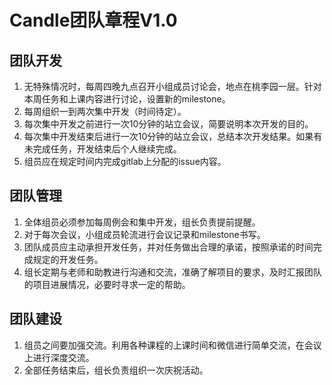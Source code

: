 # Candle团队章程V1.0
## 团队开发
1. 无特殊情况时，每周四晚九点召开小组成员讨论会，地点在桃李园一层。针对本周任务和上课内容进行讨论，设置新的milestone。
2. 每周组织一到两次集中开发（时间待定）。
3. 每次集中开发之前进行一次10分钟的站立会议，简要说明本次开发的目的。
4. 每次集中开发结束后进行一次10分钟的站立会议，总结本次开发结果。如果有未完成任务，开发结束后个人继续完成。
5. 组员应在规定时间内完成gitlab上分配的issue内容。

## 团队管理
1.	全体组员必须参加每周例会和集中开发，组长负责提前提醒。2.	对于每次会议，小组成员轮流进行会议记录和milestone书写。3.	团队成员应主动承担开发任务，并对任务做出合理的承诺，按照承诺的时间完成规定的开发任务。4. 组长定期与老师和助教进行沟通和交流，准确了解项目的要求，及时汇报团队的项目进展情况，必要时寻求一定的帮助。

## 团队建设
1. 组员之间要加强交流。利用各种课程的上课时间和微信进行简单交流，在会议上进行深度交流。
2. 全部任务结束后，组长负责组织一次庆祝活动。
